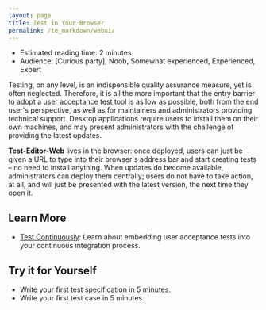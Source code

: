 ```yaml
---
layout: page
title: Test in Your Browser
permalink: /te_markdown/webui/
---
```


* Estimated reading time: 2 minutes
* Audience: [Curious party], Noob, Somewhat experienced, Experienced, Expert

Testing, on any level, is an indispensible quality assurance measure, yet is often neglected. Therefore, it is all the more important that the entry barrier to adopt a user acceptance test tool is as low as possible, both from the end user's perspective, as well as for maintainers and administrators providing technical support. Desktop applications require users to install them on their own machines, and may present administrators with the challenge of providing the latest updates.

**Test-Editor-Web** lives in the browser: once deployed, users can just be given a URL to type into their browser's address bar and start creating tests – no need to install anything. When updates do become available, administrators can deploy them centrally; users do not have to take action, at all, and will just be presented with the latest version, the next time they open it.

## Learn More

* [Test Continuously](/te_markdown/ci): Learn about embedding user acceptance tests into your continuous integration process.

## Try it for Yourself

* Write your first test specification in 5 minutes.
* Write your first test case in 5 minutes.
